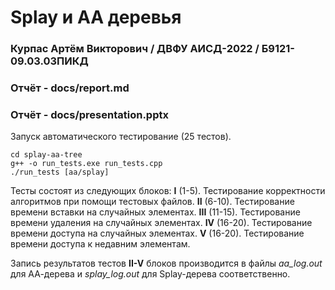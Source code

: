 # Splay и AA деревья
### Курпас Артём Викторович / ДВФУ АИСД-2022 / Б9121-09.03.03ПИКД

### Отчёт - docs/report.md
### Отчёт - docs/presentation.pptx

Запуск автоматического тестирование (25 тестов).

```
cd splay-aa-tree
g++ -o run_tests.exe run_tests.cpp
./run_tests [aa/splay]
```

Тесты состоят из следующих блоков:
    **I** (1-5). Тестирование корректности алгоритмов при помощи тестовых файлов.
    **II** (6-10). Тестирование времени вставки на случайных элементах.
    **III** (11-15). Тестирование времени удаления на случайных элементах.
    **IV** (16-20). Тестирование времени доступа на случайных элементах.
    **V** (16-20). Тестирование времени доступа к недавним элементам.

Запись результатов тестов **II-V** блоков производится в файлы *aa_log.out* для АА-дерева и *splay_log.out* для Splay-дерева соответственно.
